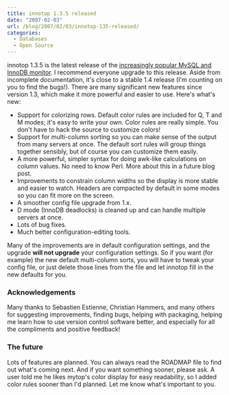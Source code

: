 ```yaml
---
title: innotop 1.3.5 released
date: "2007-02-03"
url: /blog/2007/02/03/innotop-135-released/
categories:
  - Databases
  - Open Source
---
```

innotop 1.3.5 is the latest release of the [increasingly popular MySQL and InnoDB monitor][1]. I recommend everyone upgrade to this release. Aside from incomplete documentation, it's close to a stable 1.4 release (I'm counting on you to find the bugs!). There are many significant new features since version 1.3, which make it more powerful and easier to use. Here's what's new:

*   Support for colorizing rows. Default color rules are included for Q, T and M modes; it's easy to write your own. Color rules are really simple. You don't have to hack the source to customize colors!
*   Support for multi-column sorting so you can make sense of the output from many servers at once. The default sort rules will group things together sensibly, but of course you can customize them easily.
*   A more powerful, simpler syntax for doing awk-like calculations on column values. No need to know Perl. More about this in a future blog post.
*   Improvements to constrain column widths so the display is more stable and easier to watch. Headers are compacted by default in some modes so you can fit more on the screen.
*   A smoother config file upgrade from 1.x.
*   D mode (InnoDB deadlocks) is cleaned up and can handle multiple servers at once.
*   Lots of bug fixes.
*   Much better configuration-editing tools.

Many of the improvements are in default configuration settings, and the upgrade **will not upgrade** your configuration settings. So if you want (for example) the new default multi-column sorts, you will have to tweak your config file, or just delete those lines from the file and let innotop fill in the new defaults for you.

### Acknowledgements

Many thanks to Sebastien Estienne, Christian Hammers, and many others for suggesting improvements, finding bugs, helping with packaging, helping me learn how to use version control software better, and especially for all the compliments and positive feedback!

### The future

Lots of features are planned. You can always read the ROADMAP file to find out what's coming next. And if you want something sooner, please ask. A user told me he likes mytop's color display for easy readability, so I added color rules sooner than I'd planned. Let me know what's important to you.

 [1]: http://code.google.com/p/innotop
